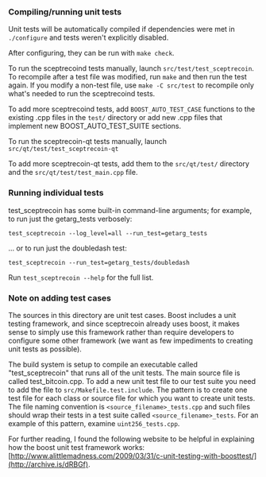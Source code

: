 ### Compiling/running unit tests

Unit tests will be automatically compiled if dependencies were met in `./configure`
and tests weren't explicitly disabled.

After configuring, they can be run with `make check`.

To run the sceptrecoind tests manually, launch `src/test/test_sceptrecoin`. To recompile
after a test file was modified, run `make` and then run the test again. If you
modify a non-test file, use `make -C src/test` to recompile only what's needed
to run the sceptrecoind tests.

To add more sceptrecoind tests, add `BOOST_AUTO_TEST_CASE` functions to the existing
.cpp files in the `test/` directory or add new .cpp files that
implement new BOOST_AUTO_TEST_SUITE sections.

To run the sceptrecoin-qt tests manually, launch `src/qt/test/test_sceptrecoin-qt`

To add more sceptrecoin-qt tests, add them to the `src/qt/test/` directory and
the `src/qt/test/test_main.cpp` file.

### Running individual tests

test_sceptrecoin has some built-in command-line arguments; for
example, to run just the getarg_tests verbosely:

    test_sceptrecoin --log_level=all --run_test=getarg_tests

... or to run just the doubledash test:

    test_sceptrecoin --run_test=getarg_tests/doubledash

Run `test_sceptrecoin --help` for the full list.

### Note on adding test cases

The sources in this directory are unit test cases.  Boost includes a
unit testing framework, and since sceptrecoin already uses boost, it makes
sense to simply use this framework rather than require developers to
configure some other framework (we want as few impediments to creating
unit tests as possible).

The build system is setup to compile an executable called "test_sceptrecoin"
that runs all of the unit tests.  The main source file is called
test_bitcoin.cpp. To add a new unit test file to our test suite you need
to add the file to `src/Makefile.test.include`. The pattern is to create
one test file for each class or source file for which you want to create
unit tests.  The file naming convention is `<source_filename>_tests.cpp`
and such files should wrap their tests in a test suite
called `<source_filename>_tests`. For an example of this pattern,
examine `uint256_tests.cpp`.

For further reading, I found the following website to be helpful in
explaining how the boost unit test framework works:
[http://www.alittlemadness.com/2009/03/31/c-unit-testing-with-boosttest/](http://archive.is/dRBGf).
